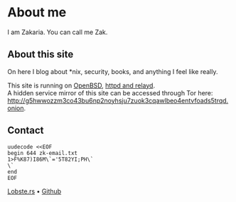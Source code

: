 # About me

I am Zakaria. You can call me Zak.

## About this site

On here I blog about *nix, security, books, and anything I feel like really.

This site is running on [OpenBSD](https://openbsd.org/), [httpd and relayd](https://bsd.plumbing/).    
A hidden service mirror of this site can be accessed through Tor here: http://g5hwwozzm3co43bu6np2noyhsju7zuok3cqawlbeo4entvfoads5trqd.onion.

## Contact

```
uudecode <<EOF
begin 644 zk-email.txt
1>F%K87)I86M\`='5T82YI;PH\`
\`
end
EOF
```

[Lobste.rs](https://lobste.rs/u/zk) &bullet; [Github](https://github.com/e-zk)
